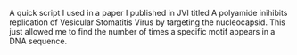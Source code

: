A quick script I used in a paper I published in JVI titled A polyamide inihibits replication of Vesicular Stomatitis Virus
by targeting the nucleocapsid. This just allowed me to find the number of times a specific motif appears in a DNA sequence.
